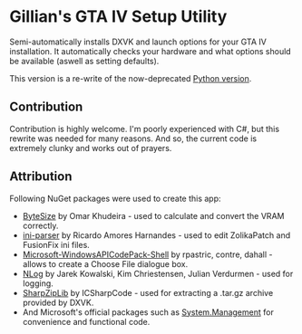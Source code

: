 # Gillian's GTA IV Setup Utility
Semi-automatically installs DXVK and launch options for your GTA IV installation. It automatically checks your hardware and what options should be available (aswell as setting defaults).

This version is a re-write of the now-deprecated [Python version](https://github.com/SandeMC/GTAIVSetupUtility).

## Contribution

Contribution is highly welcome. I'm poorly experienced with C#, but this rewrite was needed for many reasons. And so, the current code is extremely clunky and works out of prayers.

## Attribution

Following NuGet packages were used to create this app:

- [ByteSize](https://github.com/omar/ByteSize) by Omar Khudeira - used to calculate and convert the VRAM correctly.
- [ini-parser](https://github.com/rickyah/ini-parser) by Ricardo Amores Harnandes - used to edit ZolikaPatch and FusionFix ini files.
- [Microsoft-WindowsAPICodePack-Shell](https://github.com/contre/Windows-API-Code-Pack-1.1) by rpastric, contre, dahall - allows to create a Choose File dialogue box.
- [NLog](https://github.com/NLog/NLog) by Jarek Kowalski, Kim Chriestensen, Julian Verdurmen - used for logging.
- [SharpZipLib](https://github.com/icsharpcode/SharpZipLib) by ICSharpCode - used for extracting a .tar.gz archive provided by DXVK.
- And Microsoft's official packages such as [System.Management](https://www.nuget.org/packages/System.Management/) for convenience and functional code.
